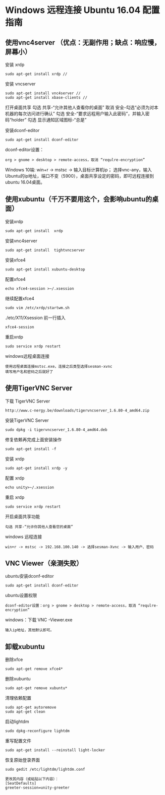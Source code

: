 # Windows 远程连接 Ubuntu 16.04 配置指南

## 使用vnc4server  （优点：无副作用；缺点：响应慢，屏幕小）

安装 xrdp
```
sudo apt-get install xrdp //
```

安装 vncserver
```
sudo apt-get install vnc4server //
sudo apt-get install xbase-clients //
```

打开桌面共享
勾选 共享-“允许其他人查看你的桌面”
取消 安全-勾选“必须为对本机器的每次访问进行确认”
勾选 安全-“要求远程用户输入此密码”，并输入密码“holder”
勾选 显示通知区域图标-“总是”

安装dconf-editor
```
sudo apt-get install dconf-editor
```

dconf-editor设置：
```
org > gnome > desktop > remote-access，取消 “requlre-encryption”
```

Windows 10端:
win+r -> mstsc -> 输入目标计算机ip；
选择vnc-any，输入Ubuntu的ip地址，端口不变（5900），桌面共享设定的密码，即可远程连接到ubuntu 16.04桌面。

## 使用xubuntu（千万不要用这个，会影响ubuntu的桌面）

安装xrdp
```
sudo apt-get install  xrdp
```
  
安装vnc4server
```
sudo apt-get install  tightvncserver
```

安装xfce4
```
sudo apt-get install xubuntu-desktop
```
  
配置xfce4
```
echo xfce4-session >~/.xsession
```
  
继续配置xfce4
```
sudo vim /etc/xrdp/startwm.sh
```
  
./etc/X11/Xsession 前一行插入
```
xfce4-session
```
  
重启xrdp
```
sudo service xrdp restart
```
 
windows远程桌面连接
```
使用远程桌面连接mstsc.exe，连接之后类型选择sesman-xvnc 
填写用户名和密码之后就好了
``` 

## 使用TigerVNC Server

下载 TigerVNC Server
```
http://www.c-nergy.be/downloads/tigervncserver_1.6.80-4_amd64.zip
```

安装TigerVNC Server
```
sudo dpkg -i tigervncserver_1.6.80-4_amd64.deb
```

修复依赖再完成上面安装操作
```
sudo apt-get install -f
```

安装 xrdp
```
sudo apt-get install xrdp -y
```

配置 xrdp
```
echo unity>~/.xsession
```

重启 xrdp
```
sudo service xrdp restart
```

开启桌面共享功能
```
勾选 共享-“允许你其他人查看您的桌面”
```

windows 远程连接
```
win+r -> mstsc -> 192.168.100.140 -> 选择sesman-Xvnc -> 输入用户、密码
```

## VNC Viewer（亲测失败）

ubuntu安装dconf-editor
```
sudo apt-get install dconf-editor
```

ubuntu设置权限
```
dconf-editor设置：org > gnome > desktop > remote-access，取消 “requlre-encryption”
```

windows：下载 VNC -Viewer.exe 
``` 
输入ip地址，其他默认即可。
```


## 卸载xubuntu

删除xfce
```
sudo apt-get remove xfce4*
```

删除xubuntu
```
sudo apt-get remove xubuntu*  
```

清理依赖配置
```
sudo apt-get autoremove  
sudo apt-get clean  
```

启动lightdm
```
sudo dpkg-reconfigure lightdm
```

重写配置文件
```
sudo apt-get install --reinstall light-locker
```

恢复原始登录界面
```
sudo gedit /etc/lightdm/lightdm.conf

更改其内容（或粘贴以下内容）：
[SeatDefaults] 
greeter-session=unity-greeter
```

